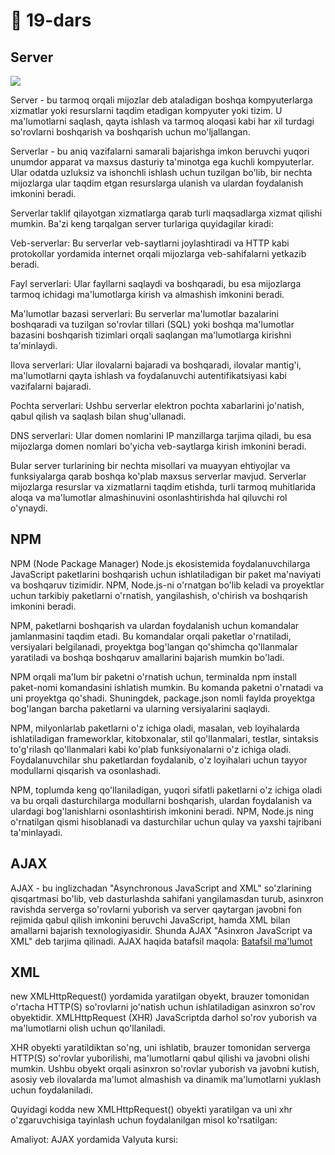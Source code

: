 # 📔 19-dars

## Server
<img src="https://upload.wikimedia.org/wikipedia/commons/thumb/c/c9/Client-server-model.svg/1200px-Client-server-model.svg.png" />

Server - bu tarmoq orqali mijozlar deb ataladigan boshqa kompyuterlarga xizmatlar yoki resurslarni taqdim etadigan kompyuter yoki tizim. U ma'lumotlarni saqlash, qayta ishlash va tarmoq aloqasi kabi har xil turdagi so'rovlarni boshqarish va boshqarish uchun mo'ljallangan.

Serverlar - bu aniq vazifalarni samarali bajarishga imkon beruvchi yuqori unumdor apparat va maxsus dasturiy ta'minotga ega kuchli kompyuterlar. Ular odatda uzluksiz va ishonchli ishlash uchun tuzilgan bo'lib, bir nechta mijozlarga ular taqdim etgan resurslarga ulanish va ulardan foydalanish imkonini beradi.

Serverlar taklif qilayotgan xizmatlarga qarab turli maqsadlarga xizmat qilishi mumkin. Ba'zi keng tarqalgan server turlariga quyidagilar kiradi:

Veb-serverlar: Bu serverlar veb-saytlarni joylashtiradi va HTTP kabi protokollar yordamida internet orqali mijozlarga veb-sahifalarni yetkazib beradi.

Fayl serverlari: Ular fayllarni saqlaydi va boshqaradi, bu esa mijozlarga tarmoq ichidagi ma'lumotlarga kirish va almashish imkonini beradi.

Ma'lumotlar bazasi serverlari: Bu serverlar ma'lumotlar bazalarini boshqaradi va tuzilgan so'rovlar tillari (SQL) yoki boshqa ma'lumotlar bazasini boshqarish tizimlari orqali saqlangan ma'lumotlarga kirishni ta'minlaydi.

Ilova serverlari: Ular ilovalarni bajaradi va boshqaradi, ilovalar mantig'i, ma'lumotlarni qayta ishlash va foydalanuvchi autentifikatsiyasi kabi vazifalarni bajaradi.

Pochta serverlari: Ushbu serverlar elektron pochta xabarlarini jo'natish, qabul qilish va saqlash bilan shug'ullanadi.

DNS serverlari: Ular domen nomlarini IP manzillarga tarjima qiladi, bu esa mijozlarga domen nomlari bo'yicha veb-saytlarga kirish imkonini beradi.

Bular server turlarining bir nechta misollari va muayyan ehtiyojlar va funksiyalarga qarab boshqa ko'plab maxsus serverlar mavjud. Serverlar mijozlarga resurslar va xizmatlarni taqdim etishda, turli tarmoq muhitlarida aloqa va ma'lumotlar almashinuvini osonlashtirishda hal qiluvchi rol o'ynaydi.

## NPM
NPM (Node Package Manager) Node.js ekosistemida foydalanuvchilarga JavaScript paketlarini boshqarish uchun ishlatiladigan bir paket ma'naviyati va boshqaruv tizimidir. NPM, Node.js-ni o'rnatgan bo'lib keladi va proyektlar uchun tarkibiy paketlarni o'rnatish, yangilashish, o'chirish va boshqarish imkonini beradi.

NPM, paketlarni boshqarish va ulardan foydalanish uchun komandalar jamlanmasini taqdim etadi. Bu komandalar orqali paketlar o'rnatiladi, versiyalari belgilanadi, proyektga bog'langan qo'shimcha qo'llanmalar yaratiladi va boshqa boshqaruv amallarini bajarish mumkin bo'ladi.

NPM orqali ma'lum bir paketni o'rnatish uchun, terminalda npm install paket-nomi komandasini ishlatish mumkin. Bu komanda paketni o'rnatadi va uni proyektga qo'shadi. Shuningdek, package.json nomli faylda proyektga bog'langan barcha paketlarni va ularning versiyalarini saqlaydi.

NPM, milyonlarlab paketlarni o'z ichiga oladi, masalan, veb loyihalarda ishlatiladigan frameworklar, kitobxonalar, stil qo'llanmalari, testlar, sintaksis to'g'rilash qo'llanmalari kabi ko'plab funksiyonalarni o'z ichiga oladi. Foydalanuvchilar shu paketlardan foydalanib, o'z loyihalari uchun tayyor modullarni qisqarish va osonlashadi.

NPM, toplumda keng qo'llaniladigan, yuqori sifatli paketlarni o'z ichiga oladi va bu orqali dasturchilarga modullarni boshqarish, ulardan foydalanish va ulardagi bog'lanishlarni osonlashtirish imkonini beradi. NPM, Node.js ning o'rnatilgan qismi hisoblanadi va dasturchilar uchun qulay va yaxshi tajribani ta'minlayadi.


## AJAX

AJAX - bu inglizchadan "Asynchronous JavaScript and XML" so'zlarining qisqartmasi bo'lib, veb dasturlashda sahifani yangilamasdan turub, asinxron ravishda serverga so'rovlarni yuborish va server qaytargan javobni fon rejimida qabul qilish imkonini beruvchi JavaScript, hamda XML bilan amallarni bajarish texnologiyasidir. Shunda AJAX "Asinxron JavaScript va XML" deb tarjima qilinadi.
AJAX haqida batafsil maqola: <a href="https://uz.delachieve.com/ajax-bu-nima-asynchronous-javascript-va-xml-afzalliklari-va-kamchiliklari/" target="_blank">Batafsil ma'lumot</a>

## XML
new XMLHttpRequest() yordamida yaratilgan obyekt, brauzer tomonidan o'rtacha HTTP(S) so'rovlarni jo'natish uchun ishlatiladigan asinxron so'rov obyektidir. XMLHttpRequest (XHR) JavaScriptda darhol so'rov yuborish va ma'lumotlarni olish uchun qo'llaniladi.

XHR obyekti yaratildiktan so'ng, uni ishlatib, brauzer tomonidan serverga HTTP(S) so'rovlar yuborilishi, ma'lumotlarni qabul qilishi va javobni olishi mumkin. Ushbu obyekt orqali asinxron so'rovlar yuborish va javobni kutish, asosiy veb ilovalarda ma'lumot almashish va dinamik ma'lumotlarni yuklash uchun foydalaniladi.

Quyidagi kodda new XMLHttpRequest() obyekti yaratilgan va uni xhr o'zgaruvchisiga tayinlash uchun foydalanilgan misol ko'rsatilgan:

Amaliyot: AJAX yordamida Valyuta kursi:
